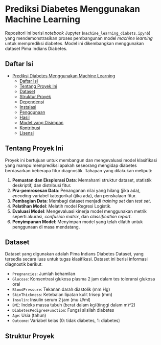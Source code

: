 # Prediksi Diabetes Menggunakan Machine Learning

Repositori ini berisi *notebook* Jupyter (`machine_learning_diabets.ipynb`) yang mendemonstrasikan proses pembangunan model *machine learning* untuk memprediksi diabetes. Model ini dikembangkan menggunakan dataset Pima Indians Diabetes.

## Daftar Isi

- [Prediksi Diabetes Menggunakan Machine Learning](#prediksi-diabetes-menggunakan-machine-learning)
  - [Daftar Isi](#daftar-isi)
  - [Tentang Proyek Ini](#tentang-proyek-ini)
  - [Dataset](#dataset)
  - [Struktur Proyek](#struktur-proyek)
  - [Dependensi](#dependensi)
  - [Instalasi](#instalasi)
  - [Penggunaan](#penggunaan)
  - [Hasil](#hasil)
  - [Model yang Disimpan](#model-yang-disimpan)
  - [Kontribusi](#kontribusi)
  - [Lisensi](#lisensi)

## Tentang Proyek Ini

Proyek ini bertujuan untuk membangun dan mengevaluasi model klasifikasi yang mampu memprediksi apakah seseorang mengidap diabetes berdasarkan beberapa fitur diagnostik. Tahapan yang dilakukan meliputi:

1.  **Pemuatan dan Eksplorasi Data**: Memahami struktur dataset, statistik deskriptif, dan distribusi fitur.
2.  **Pra-pemrosesan Data**: Penanganan nilai yang hilang (jika ada), *encoding* variabel kategorikal (jika ada), dan penskalaan fitur.
3.  **Pembagian Data**: Membagi dataset menjadi *training set* dan *test set*.
4.  **Pelatihan Model**: Melatih model Regresi Logistik.
5.  **Evaluasi Model**: Mengevaluasi kinerja model menggunakan metrik seperti akurasi, *confusion matrix*, dan *classification report*.
6.  **Penyimpanan Model**: Menyimpan model yang telah dilatih untuk penggunaan di masa mendatang.

## Dataset

Dataset yang digunakan adalah Pima Indians Diabetes Dataset, yang tersedia secara luas untuk tugas klasifikasi. Dataset ini berisi informasi diagnostik berikut:

* `Pregnancies`: Jumlah kehamilan
* `Glucose`: Konsentrasi glukosa plasma 2 jam dalam tes toleransi glukosa oral
* `BloodPressure`: Tekanan darah diastolik (mm Hg)
* `SkinThickness`: Ketebalan lipatan kulit trisep (mm)
* `Insulin`: Insulin serum 2 jam (mu U/ml)
* `BMI`: Indeks massa tubuh (berat dalam kg/(tinggi dalam m)^2)
* `DiabetesPedigreeFunction`: Fungsi silsilah diabetes
* `Age`: Usia (tahun)
* `Outcome`: Variabel kelas (0: tidak diabetes, 1: diabetes)

## Struktur Proyek
